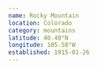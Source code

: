 ```yaml
---
name: Rocky Mountain
location: Colorado
category: mountains
latitude: 40.40°N
longitude: 105.58°W
established: 1915-01-26
---
```

